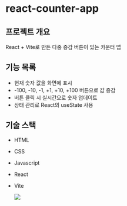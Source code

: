 # react-counter-app

## 프로젝트 개요
React + Vite로 만든 다중 증감 버튼이 있는 카운터 앱

## 기능 목록
- 현재 숫자 값을 화면에 표시
- -100, -10, -1, +1, +10, +100 버튼으로 값 증감
- 버튼 클릭 시 실시간으로 숫자 업데이트
- 상태 관리로 React의 useState 사용

 ## 기술 스택
 - HTML
 - CSS
 - Javascript
 - React
 - Vite

   ![](https://velog.velcdn.com/images/gayeong__0916/post/04db3641-fd3b-4149-9494-a7d71ab736c8/image.png)
